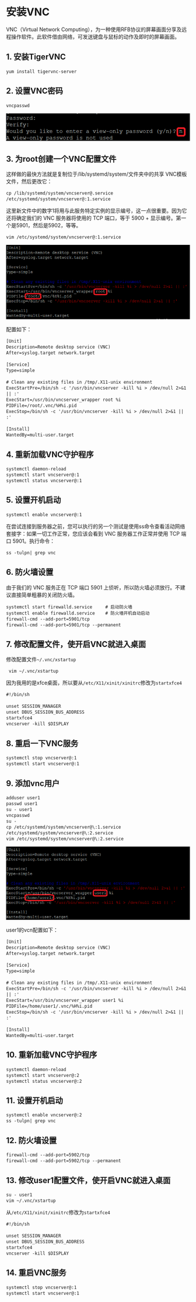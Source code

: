 # 安装VNC

VNC（Virtual Network Computing），为一种使用RFB协议的屏幕画面分享及远程操作软件。此软件借由网络，可发送键盘与鼠标的动作及即时的屏幕画面。  

## 1. 安装TigerVNC

	yum install tigervnc-server

## 2. 设置VNC密码

	vncpasswd

![密码](https://github.com/kaijing-zhang/kaijing-zhang.github.io/blob/main/img/%E8%AE%BE%E7%BD%AEVNC%E5%AF%86%E7%A0%81.png)

## 3. 为root创建一个VNC配置文件

这样做的最快方法就是复制位于/lib/systemd/system/文件夹中的共享 VNC模板文件，然后更改它：  

	cp /lib/systemd/system/vncserver@.service /etc/systemd/system/vncserver@:1.service

这里新文件中的数字1将用与此服务特定实例的显示编号，这一点很重要。因为它还将确定我们的 VNC 服务器将使用的 TCP 端口，等于 5900 + 显示编号。第一个是5901，然后是5902，等等。  

	vim /etc/systemd/system/vncserver@:1.service

![root vnc 配置](https://github.com/kaijing-zhang/kaijing-zhang.github.io/blob/main/img/root%20vnc%20%E9%85%8D%E7%BD%AE.png)  

配置如下：  
	
	[Unit]
	Description=Remote desktop service (VNC)
	After=syslog.target network.target

	[Service]
	Type=simple

	# Clean any existing files in /tmp/.X11-unix environment
	ExecStartPre=/bin/sh -c '/usr/bin/vncserver -kill %i > /dev/null 2>&1 || :'
	ExecStart=/usr/bin/vncserver_wrapper root %i
	PIDFile=/root/.vnc/%H%i.pid
	ExecStop=/bin/sh -c '/usr/bin/vncserver -kill %i > /dev/null 2>&1 || :'

	[Install]
	WantedBy=multi-user.target

## 4. 重新加载VNC守护程序

	systemctl daemon-reload
	systemctl start vncserver@:1
	systemctl status vncserver@:1
	
## 5. 设置开机启动

	systemctl enable vncserver@:1

在尝试连接到服务器之前，您可以执行的另一个测试是使用ss命令查看活动网络套接字：如果一切工作正常，您应该会看到 VNC 服务器工作正常并使用 TCP 端口 5901。执行命令：  

	ss -tulpn| grep vnc

## 6. 防火墙设置

由于我们的 VNC 服务正在 TCP 端口 5901 上侦听，所以防火墙必须放行。不建议直接简单粗暴的关闭防火墙。  

	systemctl start firewalld.service     # 启动防火墙
	systemctl enable firewalld.service    # 防火墙开机自动启动
	firewall-cmd --add-port=5901/tcp
	firewall-cmd --add-port=5901/tcp --permanent

## 7.  修改配置文件，使开启VNC就进入桌面

修改配置文件`~/.vnc/xstartup`

	 vim ~/.vnc/xstartup

因为我用的是xfce桌面，所以要从`/etc/X11/xinit/xinitrc`修改为`startxfce4`  

	#!/bin/sh

	unset SESSION_MANAGER
	unset DBUS_SESSION_BUS_ADDRESS
	startxfce4
	vncserver -kill $DISPLAY
	
## 8. 重启一下VNC服务

	systemctl stop vncserver@:1
	systemctl start vncserver@:1


## 9. 添加vnc用户
	
	adduser user1
	passwd user1
	su - user1
	vncpasswd
	su -
	cp /etc/systemd/system/vncserver@\:1.service /etc/systemd/system/vncserver@\:2.service
	vim /etc/systemd/system/vncserver@\:2.service

![user1 的VNC 配置](https://github.com/kaijing-zhang/kaijing-zhang.github.io/blob/main/img/user1%20vnc%20%E9%85%8D%E7%BD%AE.png)  

user1的vcn配置如下：  

	
	[Unit]
	Description=Remote desktop service (VNC)
	After=syslog.target network.target

	[Service]
	Type=simple

	# Clean any existing files in /tmp/.X11-unix environment
	ExecStartPre=/bin/sh -c '/usr/bin/vncserver -kill %i > /dev/null 2>&1 || :'
	ExecStart=/usr/bin/vncserver_wrapper user1 %i
	PIDFile=/home/user1/.vnc/%H%i.pid
	ExecStop=/bin/sh -c '/usr/bin/vncserver -kill %i > /dev/null 2>&1 || :'

	[Install]
	WantedBy=multi-user.target
## 10. 重新加载VNC守护程序
	systemctl daemon-reload
	systemctl start vncserver@:2
	systemctl status vncserver@:2

## 11. 设置开机启动
	systemctl enable vncserver@:2
	ss -tulpn| grep vnc

## 12. 防火墙设置

	firewall-cmd --add-port=5902/tcp
	firewall-cmd --add-port=5902/tcp --permanent

## 13. 修改user1配置文件，使开启VNC就进入桌面

	su - user1
	vim ~/.vnc/xstartup
	
从`/etc/X11/xinit/xinitrc`修改为`startxfce4`  
	
	#!/bin/sh

	unset SESSION_MANAGER
	unset DBUS_SESSION_BUS_ADDRESS
	startxfce4
	vncserver -kill $DISPLAY

## 14. 重启VNC服务
	systemctl stop vncserver@:1
	systemctl start vncserver@:1




